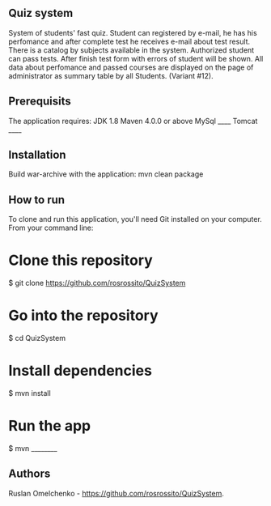 

## Quiz system

System of students' fast quiz. Student can registered by e-mail, he has his perfomance and after complete test he receives e-mail about test result. There is a catalog by subjects available in the system. Authorized student can pass tests. 	After finish test form with errors of student will be shown. All data about perfomance and passed courses are displayed on the page of administrator as summary table by all Students. (Variant #12).

## Prerequisits

The application requires:
    JDK 1.8
    Maven 4.0.0 or above
    MySql ____
    Tomcat ____

    
## Installation

Build war-archive with the application:
mvn clean package

## How to run

To clone and run this application, you'll need Git installed on your computer. From your command line:

# Clone this repository
$ git clone https://github.com/rosrossito/QuizSystem

# Go into the repository
$ cd QuizSystem

# Install dependencies
$ mvn install

# Run the app
$ mvn ________


## Authors

Ruslan Omelchenko - https://github.com/rosrossito/QuizSystem.